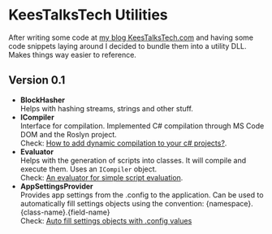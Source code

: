 # KeesTalksTech Utilities

After writing some code at [my blog KeesTalksTech.com][3] and having some code snippets laying around I decided to bundle them into a utility DLL. Makes things way easier to reference.


## Version 0.1

- **BlockHasher**<br/>Helps with hashing streams, strings and other stuff.
- **ICompiler**<br/>Interface for compilation. Implemented C# compilation through MS Code DOM and the Roslyn project.<br/> Check: [How to add dynamic compilation to your c# projects?][1].
- **Evaluator**<br/>Helps with the generation of scripts into classes. It will compile and execute them. Uses an `ICompiler` object. <br/> Check: [An evaluator for simple script evaluation][2].
- **AppSettingsProvider**<br/>Provides app settings from the .config to the application. Can be used to automatically fill settings objects using the convention: {namespace}.{class-name}.{field-name} <br/>Check: [Auto fill settings objects with .config values][4]

[1]:https://keestalkstech.com/2016/05/how-to-add-dynamic-compilation-to-your-projects/
[2]:https://keestalkstech.com/2016/05/an-evaluator-for-simple-script-evaluation/
[3]:https://keestalkstech.com
[4]:https://keestalkstech.com/2016/03/auto-fill-settings-objects-with-config-values/